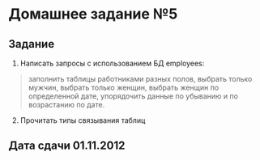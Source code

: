 # Домашнее задание №5 #




## Задание ##
1. Написать запросы с использованием БД employees:
> заполнить таблицы работниками разных полов,
> выбрать только мужчин,
> выбрать только женщин,
> выбрать женщин по определенной дате,
> упорядочить данные по убыванию и по возрастанию по дате.
2. Прочитать типы связывания таблиц




## Дата сдачи 01.11.2012 ##